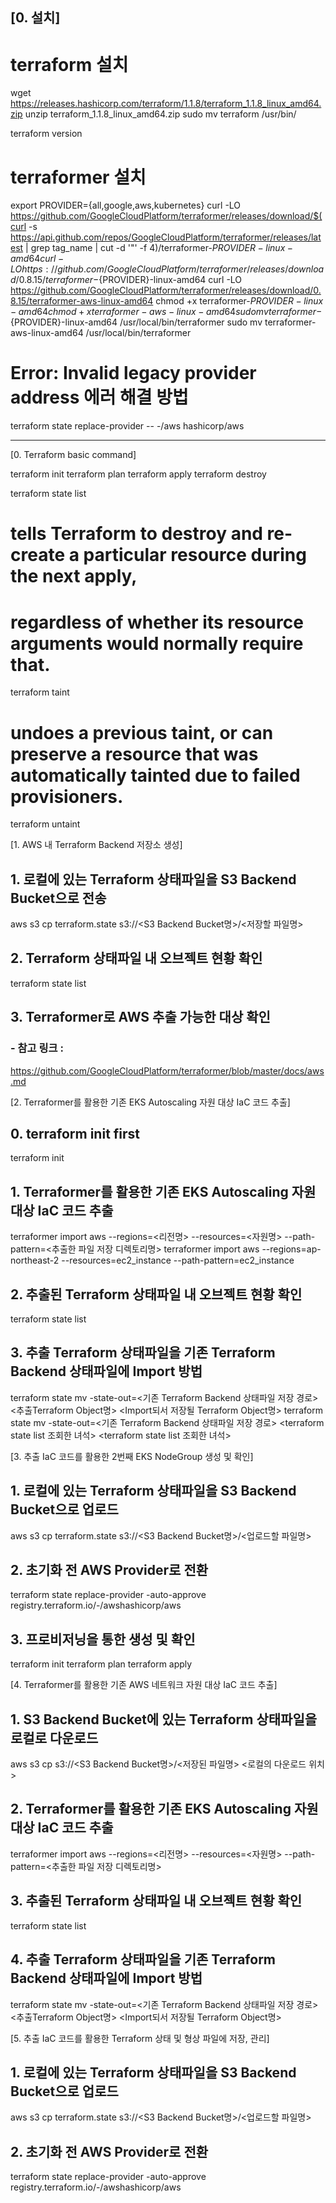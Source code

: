 [0. 설치]
----------------------------------------------------------------------------
# terraform 설치
wget https://releases.hashicorp.com/terraform/1.1.8/terraform_1.1.8_linux_amd64.zip
unzip terraform_1.1.8_linux_amd64.zip
sudo mv terraform /usr/bin/

terraform version

# terraformer 설치
export PROVIDER={all,google,aws,kubernetes}
curl -LO https://github.com/GoogleCloudPlatform/terraformer/releases/download/$(curl -s https://api.github.com/repos/GoogleCloudPlatform/terraformer/releases/latest | grep tag_name | cut -d '"' -f 4)/terraformer-${PROVIDER}-linux-amd64 
curl -LO https://github.com/GoogleCloudPlatform/terraformer/releases/download/0.8.15/terraformer-${PROVIDER}-linux-amd64 
curl -LO https://github.com/GoogleCloudPlatform/terraformer/releases/download/0.8.15/terraformer-aws-linux-amd64 
chmod +x terraformer-${PROVIDER}-linux-amd64 
chmod +x terraformer-aws-linux-amd64 
sudo mv terraformer-${PROVIDER}-linux-amd64 /usr/local/bin/terraformer
sudo mv terraformer-aws-linux-amd64 /usr/local/bin/terraformer

# Error: Invalid legacy provider address 에러 해결 방법

terraform state replace-provider -- -/aws hashicorp/aws


----------------------------------------------------------------------------
[0. Terraform basic command]

terraform init
terraform plan
terraform apply
terraform destroy

terraform state list

# tells Terraform to destroy and re-create a particular resource during the next apply,
# regardless of whether its resource arguments would normally require that.
terraform taint 

# undoes a previous taint, or can preserve a resource that was automatically tainted due to failed provisioners.
terraform untaint 



[1. AWS 내 Terraform Backend 저장소 생성]

## 1. 로컬에 있는 Terraform 상태파일을 S3 Backend Bucket으로 전송
aws s3 cp terraform.state s3://<S3 Backend Bucket명>/<저장할 파일명>
## 2. Terraform 상태파일 내 오브젝트 현황 확인
terraform state list
## 3. Terraformer로 AWS 추출 가능한 대상 확인
### - 참고 링크 :
https://github.com/GoogleCloudPlatform/terraformer/blob/master/docs/aws.md


[2. Terraformer를 활용한 기존 EKS Autoscaling 자원 대상 IaC 코드 추출]

## 0. terraform init first
terraform init
## 1. Terraformer를 활용한 기존 EKS Autoscaling 자원 대상 IaC 코드 추출
terraformer import aws --regions=<리전명> --resources=<자원명> --path-pattern=<추출한 파일 저장 디렉토리명>
terraformer import aws --regions=ap-northeast-2 --resources=ec2_instance --path-pattern=ec2_instance
## 2. 추출된 Terraform 상태파일 내 오브젝트 현황 확인
terraform state list
## 3. 추출 Terraform 상태파일을 기존 Terraform Backend 상태파일에 Import 방법
terraform state mv -state-out=<기존 Terraform Backend 상태파일 저장 경로> <추출Terraform Object명> <Import되서 저장될 Terraform Object명>
terraform state mv -state-out=<기존 Terraform Backend 상태파일 저장 경로> <terraform state list 조회한 녀석> <terraform state list 조회한 녀석>

[3. 추출 IaC 코드를 활용한 2번째 EKS NodeGroup 생성 및 확인]

## 1. 로컬에 있는 Terraform 상태파일을 S3 Backend Bucket으로 업로드
aws s3 cp terraform.state s3://<S3 Backend Bucket명>/<업로드할 파일명>
## 2. 초기화 전 AWS Provider로 전환
terraform state replace-provider -auto-approve registry.terraform.io/-/awshashicorp/aws
## 3. 프로비저닝을 통한 생성 및 확인
terraform init
terraform plan
terraform apply


[4. Terraformer를 활용한 기존 AWS 네트워크 자원 대상 IaC 코드 추출]

## 1. S3 Backend Bucket에 있는 Terraform 상태파일을 로컬로 다운로드
aws s3 cp s3://<S3 Backend Bucket명>/<저장된 파일명> <로컬의 다운로드 위치>
## 2. Terraformer를 활용한 기존 EKS Autoscaling 자원 대상 IaC 코드 추출
terraformer import aws --regions=<리전명> --resources=<자원명> --path-pattern=<추출한 파일 저장 디렉토리명>

## 3. 추출된 Terraform 상태파일 내 오브젝트 현황 확인
terraform state list
## 4. 추출 Terraform 상태파일을 기존 Terraform Backend 상태파일에 Import 방법
terraform state mv -state-out=<기존 Terraform Backend 상태파일 저장 경로> <추출Terraform Object명> <Import되서 저장될 Terraform Object명>


[5. 추출 IaC 코드를 활용한 Terraform 상태 및 형상 파일에 저장, 관리]

## 1. 로컬에 있는 Terraform 상태파일을 S3 Backend Bucket으로 업로드
aws s3 cp terraform.state s3://<S3 Backend Bucket명>/<업로드할 파일명>
## 2. 초기화 전 AWS Provider로 전환
terraform state replace-provider -auto-approve registry.terraform.io/-/awshashicorp/aws
